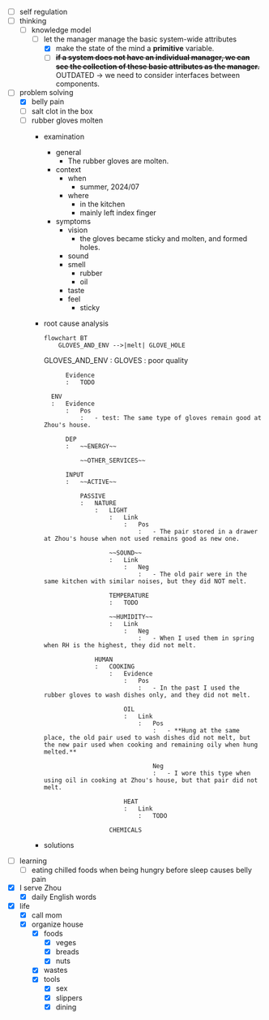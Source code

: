 - [ ] self regulation
- [ ] thinking
    - [ ] knowledge model
        - [ ] let the manager manage the basic system-wide attributes
            - [x] make the state of the mind a **primitive** variable.
            - [ ] ~~**if a system does not have an individual manager, we can see the collection of these basic attributes as the manager.**~~ OUTDATED -> we need to consider interfaces between components. 
- [ ] problem solving
    - [x] belly pain
    - [ ] salt clot in the box
    - [ ] rubber gloves molten
        - examination
            - general
                - The rubber gloves are molten.
            - context
                - when
                    - summer, 2024/07
                - where
                    - in the kitchen
                    - mainly left index finger
            - symptoms
                - vision
                    - the gloves became sticky and molten, and formed holes.
                - sound
                - smell
                    - rubber
                    - oil
                - taste
                - feel
                    - sticky
        - root cause analysis
            ```mermaid
            flowchart BT
                GLOVES_AND_ENV -->|melt| GLOVE_HOLE
            ```
            GLOVES_AND_ENV
            :   GLOVES
                :   poor quality

                    Evidence
                    :   TODO

                ENV
                :   Evidence
                    :   Pos
                        :   - test: The same type of gloves remain good at Zhou's house.

                    DEP
                    :   ~~ENERGY~~

                        ~~OTHER_SERVICES~~

                    INPUT
                    :   ~~ACTIVE~~

                        PASSIVE
                        :   NATURE
                            :   LIGHT
                                :   Link
                                    :   Pos
                                        :   - The pair stored in a drawer at Zhou's house when not used remains good as new one. 

                                ~~SOUND~~
                                :   Link
                                    :   Neg
                                        :   - The old pair were in the same kitchen with similar noises, but they did NOT melt.

                                TEMPERATURE
                                :   TODO

                                ~~HUMIDITY~~
                                :   Link
                                    :   Neg
                                        :   - When I used them in spring when RH is the highest, they did not melt.

                            HUMAN
                            :   COOKING
                                :   Evidence
                                    :   Pos
                                        :   - In the past I used the rubber gloves to wash dishes only, and they did not melt.
                                
                                    OIL
                                    :   Link
                                        :   Pos
                                            :   - **Hung at the same place, the old pair used to wash dishes did not melt, but the new pair used when cooking and remaining oily when hung melted.**
                                        
                                            Neg
                                            :   - I wore this type when using oil in cooking at Zhou's house, but that pair did not melt.
    
                                    HEAT
                                    :   Link
                                        :   TODO
                                
                                CHEMICALS

        - solutions
- [ ] learning
    - [ ] eating chilled foods when being hungry before sleep causes belly pain 
- [x] I serve Zhou
    - [x] daily English words
- [x] life
    - [x] call mom
    - [x] organize house
        - [x] foods
            - [x] veges
            - [x] breads
            - [x] nuts
        - [x] wastes
        - [x] tools
            - [x] sex
            - [x] slippers
            - [x] dining